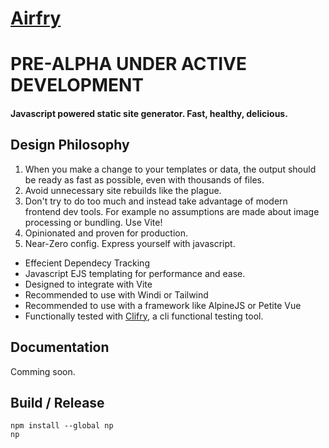 # [Airfry](https://github.com/jaunt/airfry)

# PRE-ALPHA UNDER ACTIVE DEVELOPMENT

#### Javascript powered static site generator. Fast, healthy, delicious.

## Design Philosophy

1. When you make a change to your templates or data, the output should be ready as fast as possible, even with thousands of files.
2. Avoid unnecessary site rebuilds like the plague.
3. Don't try to do too much and instead take advantage of modern frontend dev tools. For example no assumptions are made about image processing or bundling. Use Vite!
4. Opinionated and proven for production.
5. Near-Zero config. Express yourself with javascript.

- Effecient Dependecy Tracking
- Javascript EJS templating for performance and ease.
- Designed to integrate with Vite
- Recommended to use with Windi or Tailwind
- Recommended to use with a framework like AlpineJS or Petite Vue
- Functionally tested with [Clifry](https://github.com/jaunt/clifry), a cli functional testing tool.

## Documentation

Comming soon.

## Build / Release

```
npm install --global np
np
```
